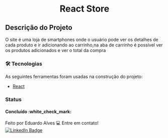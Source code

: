 
<h1 align="center">React Store</h1>


## Descrição do Projeto
<p align="left">O site é uma loja de smartphones onde o usuário pode ver os detalhes de cada produto e ir adicionando ao carrinho,na aba de carrinho é possível ver os produtos adicionados e ver o total da compra</p>

### 🛠 Tecnologias

As seguintes ferramentas foram usadas na construção do projeto:

- [React](https://pt-br.reactjs.org/)

### Status

<h4 align="left"> 
	Concluído :white_check_mark:
</h4>

Feito por Eduardo Alves :computer: Entre em contato!<br/>
[![LinkedIn Badge](https://img.shields.io/badge/linkedin-%230077B5.svg?style=for-the-badge&logo=linkedin&logoColor=white)](https://www.linkedin.com/in/deveduardo-alves/)
